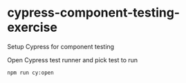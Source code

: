 # cypress-component-testing-exercise

Setup Cypress for component testing

Open Cypress test runner and pick test to run

```
npm run cy:open
```
